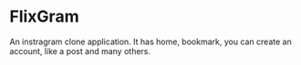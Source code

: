 # FlixGram
An instragram clone application. It has home, bookmark, you can create an account, like a post and many others.

